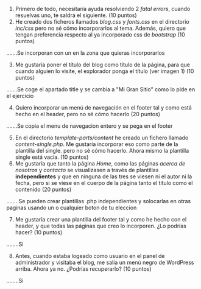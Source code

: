


1. Primero de todo, necesitaría ayuda resolviendo 2 _fatal errors_, cuando resuelvas uno, te saldrá el siguiente. (10 puntos)
2. He creado dos ficheros llamados _blog.css_ y _fonts.css_ en el directorio _inc/css_ pero no sé cómo incorporarlos al tema. Además, quiero que tengan preferencia respecto al ya incorporado css de _bootstrap_ (10 puntos)

.......Se incorporan con un <href> en la zona que quieras incorporarlos

3. Me gustaría poner el título del blog como título de la página, para que cuando alguien lo visite, el explorador ponga el título (ver imagen 1) (10 puntos)

.......Se coge el apartado title y se cambia a "Mi Gran Sitio" como lo pide en el ejercicio

4. Quiero incorporar un menú de navegación en el footer tal y como está hecho en el header, pero no sé cómo hacerlo (20 puntos)

.......Se copia el menu de navegacion entero y se pega en el footer

5. En el directorio _template-parts/content_ he creado un fichero llamado _content-single.php_. Me gustaría incorporar eso como parte de la plantilla del single. pero no sé cómo hacerlo. Ahora mismo la plantilla single está vacía. (10 puntos)
6. Me gustaría que tanto la página _Home_, como las páginas _acerca de nosotros_ y _contacto_ se visualizasen a través de plantillas **independientes** y que en ninguna de las tres se viesen ni el autor ni la fecha, pero si se viese en el cuerpo de la página tanto el título como el contenido (20 puntos)

........Se pueden crear plantillas .php independientes y solocarlas en otras paginas usando un <href>
o cualquier boton de tu eleccion

7. Me gustaría crear una plantilla del footer tal y como he hecho con el header, y que todas las páginas que creo lo incorporen. ¿Lo podrías hacer? (10 puntos)

........Si

8. Antes, cuando estaba logeado como usuario en el panel de administrador y visitaba el blog, me salía un menú negro de WordPress arriba. Ahora ya no. ¿Podrías recuperarlo? (10 puntos)

........Si
